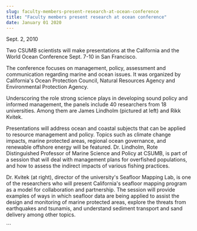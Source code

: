 ```yaml
---
slug: faculty-members-present-research-at-ocean-conference
title: "Faculty members present research at ocean conference"
date: January 01 2020
---
```


 
<p>Sept. 2, 2010</p>
<p>
  Two CSUMB scientists will make presentations at the California and the World
  Ocean Conference Sept. 7-10 in San Francisco.
</p>
<p>
  The conference focuses on management, policy, assessment and communication
  regarding marine and ocean issues. It was organized by California's Ocean
  Protection Council, Natural Resources Agency and Environmental Protection
  Agency.
</p>
<p>
  Underscoring the role strong science plays in developing sound policy and
  informed management, the panels include 40 researchers from 18 universities.
  Among them are James Lindholm (pictured at left) and Rikk Kvitek.
</p>
<p>
  Presentations will address ocean and coastal subjects that can be applied to
  resource management and policy. Topics such as climate change impacts, marine
  protected areas, regional ocean governance, and renewable offshore energy will
  be featured. Dr. Lindholm, Rote Distinguished Professor of Marine Science and
  Policy at CSUMB, is part of a session that will deal with management plans for
  overfished populations, and how to assess the indirect impacts of various
  fishing practices.
</p>
<p>
  Dr. Kvitek (at right), director of the university's Seafloor Mapping Lab, is
  one of the researchers who will present California's seafloor mapping program
  as a model for collaboration and partnership. The session will provide
  examples of ways in which seafloor data are being applied to assist the design
  and monitoring of marine protected areas, explore the threats from earthquakes
  and tsunamis, and understand sediment transport and sand delivery among other
  topics.
</p>
<p></p>
<p></p>
```
